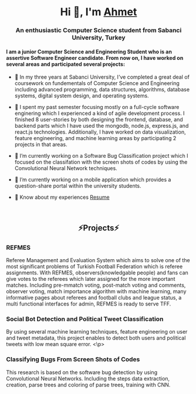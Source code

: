 <h1 align="center">Hi 👋, I'm <a href="https://github.com/abilals58" target="blank">
Ahmet </a></h1>
<h3 align="center">An enthusiastic Computer Science student from Sabanci University, Turkey </h3>

<h4> I am a junior Computer Science and Engineering Student who is an assertive Software Engineer candidate. From now on, I have worked on several areas and participated several projects: </h4>

- 🔭 In my three years at Sabanci University, I’ve completed a great deal of coursework on fundementals of Computer Science and Engineering including advanced programming, data structures, algorithms, database systems, digital system design, and operating systems. 

- 🌱 I spent my past semester focusing mostly on a full-cycle software enginering which I experienced a kind of agile development process. I finished 8 user-stories by both designing the frontend, database, and backend parts which I have used the mongodb, node.js, express.js, and react.js technologies. Additionally, I have worked on data visualization, feature engineering, and machine learning areas by participating 2 projects in that areas.  

- 🔭 I’m currently working on a Software Bug Classification project which I focused on the classifation with the screen shots of codes by using the Convolutional Neural Network techniques. 

- 🌱 I’m currently working on a mobile application which provides a question-share portal within the university students. 

- 📄 Know about my experiences <a href="https://github.com/abilals58/Resume/blob/main/Ahmet_Yildiz_CV.pdf" target="blank">Resume</a>
<br/>

<h2 align="center"> ⚡Projects⚡</h2>


<h3>REFMES</h3>

<p> Referee Management and Evaluation System which aims to solve one of the most significant problems of Turkish Football Federation which is referee assignments. With REFMES, observers(knowledgable people) and fans can give votes to the referees which later assigned for the more important matches. Including pre-mmatch voting, post-match voting and comments, observer voting, match importance algorithm with machine learning, many informative pages about referees and football clubs and league status, a multi functional interfaces for admin, REFMES is ready to serve TFF. </p>

<h3> Social Bot Detection and Political Tweet Classification</h3>

<p>By using several machine learning techniques, feature engineering on user and tweet metadata, this project enables to detect both users and political tweets with low mean square error. <\p>

<h3> Classifying Bugs From Screen Shots of Codes</h3>

<p>This research is based on the software bug detection by using Convolutional Neural Networks. Including the steps data extraction, creation, parse trees and coloring of parse trees, training with CNN.</p>
